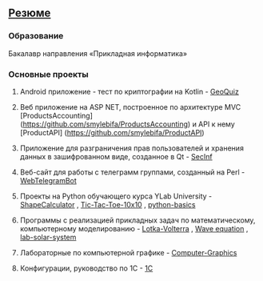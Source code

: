 ## [Резюме][]
[Резюме]: https://smylebifa.github.io/

### Образование

Бакалавр направления «Прикладная информатика»


### Основные проекты

1. Android приложение - тест по криптографии на Kotlin - [GeoQuiz](https://github.com/smylebifa/GeoQuiz)

2. Веб приложение на ASP NET, построенное по архитектуре MVC [ProductsAccounting] (https://github.com/smylebifa/ProductsAccounting) и API к нему [ProductAPI] (https://github.com/smylebifa/ProductAPI)

3. Приложение для разграничения прав пользователей и хранения данных в зашифрованном виде, созданное в Qt - [SecInf](https://github.com/smylebifa/SecInf2)

3. Веб-сайт для работы с телеграмм группами, созданный на Perl - [WebTelegramBot](https://github.com/smylebifa/WebTelegramBot)

5. Проекты на Python обучающего курса YLab University - [ShapeCalculator](https://github.com/smylebifa/ShapeCalculator) , [Tic-Tac-Toe-10x10](https://github.com/smylebifa/Tic-Tac-Toe-10x10) , [python-basics](https://github.com/smylebifa/python-basics)

6. Программы с реализацией прикладных задач по математическому, компьютерному моделированию - [Lotka-Volterra](https://github.com/smylebifa/Lotka-Volterra) , [Wave equation](https://github.com/smylebifa/Wave-equation) , [lab-solar-system](https://github.com/smylebifa/lab-solar-system)

7. Лабораторные по компьютерной графике - [Computer-Graphics](https://github.com/smylebifa/Computer-Graphics)

8. Конфигурации, руководство по 1C - [1C](https://github.com/smylebifa/1C)

